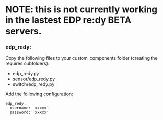 # NOTE: this is not currently working in the lastest EDP re:dy BETA servers.

### edp_redy:
Copy the following files to your custom_components folder (creating the requires subfolders): 
- edp_redy.py
- sensor/edp_redy.py
- switch/edp_redy.py

Add the following configuration:

```
edp_redy:
  username: 'xxxxx'
  password: 'xxxxx'
```
